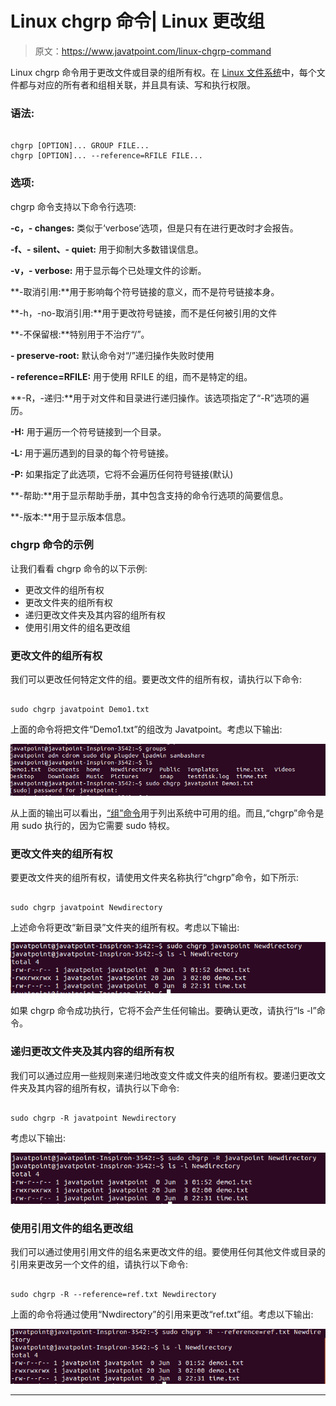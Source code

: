 # Linux chgrp 命令| Linux 更改组

> 原文：<https://www.javatpoint.com/linux-chgrp-command>

Linux chgrp 命令用于更改文件或目录的组所有权。在 [Linux 文件系统](https://www.javatpoint.com/linux-file-system)中，每个文件都与对应的所有者和组相关联，并且具有读、写和执行权限。

### 语法:

```

chgrp [OPTION]... GROUP FILE...
chgrp [OPTION]... --reference=RFILE FILE...

```

### 选项:

chgrp 命令支持以下命令行选项:

**-c，- changes:** 类似于‘verbose’选项，但是只有在进行更改时才会报告。

**-f、- silent、- quiet:** 用于抑制大多数错误信息。

**-v，- verbose:** 用于显示每个已处理文件的诊断。

**-取消引用:**用于影响每个符号链接的意义，而不是符号链接本身。

**-h，-no-取消引用:**用于更改符号链接，而不是任何被引用的文件

**-不保留根:**特别用于不治疗“/”。

**- preserve-root:** 默认命令对“/”递归操作失败时使用

**- reference=RFILE:** 用于使用 RFILE 的组，而不是特定的组。

**-R，-递归:**用于对文件和目录进行递归操作。该选项指定了“-R”选项的遍历。

**-H:** 用于遍历一个符号链接到一个目录。

**-L:** 用于遍历遇到的目录的每个符号链接。

**-P:** 如果指定了此选项，它将不会遍历任何符号链接(默认)

**-帮助:**用于显示帮助手册，其中包含支持的命令行选项的简要信息。

**-版本:**用于显示版本信息。

### chgrp 命令的示例

让我们看看 chgrp 命令的以下示例:

*   更改文件的组所有权
*   更改文件夹的组所有权
*   递归更改文件夹及其内容的组所有权
*   使用引用文件的组名更改组

### 更改文件的组所有权

我们可以更改任何特定文件的组。要更改文件的组所有权，请执行以下命令:

```

sudo chgrp javatpoint Demo1.txt

```

上面的命令将把文件“Demo1.txt”的组改为 Javatpoint。考虑以下输出:

![Linux chgrp Command](img/20667ee8cdefaa936b2b4a36a7b4a4d7.png)

从上面的输出可以看出，[“组”命令](https://www.javatpoint.com/linux-groups)用于列出系统中可用的组。而且,“chgrp”命令是用 sudo 执行的，因为它需要 sudo 特权。

### 更改文件夹的组所有权

要更改文件夹的组所有权，请使用文件夹名称执行“chgrp”命令，如下所示:

```

sudo chgrp javatpoint Newdirectory 

```

上述命令将更改“新目录”文件夹的组所有权。考虑以下输出:

![Linux chgrp Command](img/e84725e84a1806448103c3925e3a763a.png)

如果 chgrp 命令成功执行，它将不会产生任何输出。要确认更改，请执行“ls -l”命令。

### 递归更改文件夹及其内容的组所有权

我们可以通过应用一些规则来递归地改变文件或文件夹的组所有权。要递归更改文件夹及其内容的组所有权，请执行以下命令:

```

sudo chgrp -R javatpoint Newdirectory

```

考虑以下输出:

![Linux chgrp Command](img/e305296c733f156d083f0c7f995d2bed.png)

### 使用引用文件的组名更改组

我们可以通过使用引用文件的组名来更改文件的组。要使用任何其他文件或目录的引用来更改另一个文件的组，请执行以下命令:

```

sudo chgrp -R --reference=ref.txt Newdirectory

```

上面的命令将通过使用“Nwdirectory”的引用来更改“ref.txt”组。考虑以下输出:

![Linux chgrp Command](img/05a1c1d9690b879e4f97c9f327122a14.png)

* * *